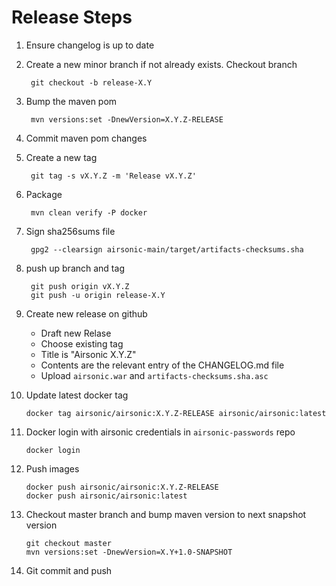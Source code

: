 Release Steps
=============

1. Ensure changelog is up to date

2. Create a new minor branch if not already exists. Checkout branch

        git checkout -b release-X.Y

3. Bump the maven pom

        mvn versions:set -DnewVersion=X.Y.Z-RELEASE

4. Commit maven pom changes


5. Create a new tag

        git tag -s vX.Y.Z -m 'Release vX.Y.Z' 

6. Package

        mvn clean verify -P docker

7. Sign sha256sums file

        gpg2 --clearsign airsonic-main/target/artifacts-checksums.sha

8. push up branch and tag

        git push origin vX.Y.Z
        git push -u origin release-X.Y

9. Create new release on github

   - Draft new Relase
   - Choose existing tag
   - Title is "Airsonic X.Y.Z"
   - Contents are the relevant entry of the CHANGELOG.md file
   - Upload `airsonic.war` and `artifacts-checksums.sha.asc`

10. Update latest docker tag

        docker tag airsonic/airsonic:X.Y.Z-RELEASE airsonic/airsonic:latest

11. Docker login with airsonic credentials in `airsonic-passwords` repo

        docker login

12. Push images

        docker push airsonic/airsonic:X.Y.Z-RELEASE
        docker push airsonic/airsonic:latest

13. Checkout master branch and bump maven version to next snapshot version

        git checkout master
        mvn versions:set -DnewVersion=X.Y+1.0-SNAPSHOT

14. Git commit and push
